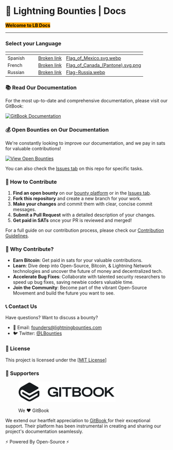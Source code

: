 # 📖 Lightning Bounties | Docs

<mark style="background-color:orange;">**Welcome to LB Docs**</mark>&#x20;

***

### Select your Language



<table data-view="cards"><thead><tr><th></th><th></th><th></th><th data-hidden data-card-target data-type="content-ref"></th><th data-hidden data-card-cover data-type="files"></th></tr></thead><tbody><tr><td>Spanish</td><td></td><td></td><td><a href="broken-reference">Broken link</a></td><td><a href=".gitbook/assets/Flag_of_Mexico.svg.webp">Flag_of_Mexico.svg.webp</a></td></tr><tr><td>French</td><td></td><td></td><td><a href="broken-reference">Broken link</a></td><td><a href=".gitbook/assets/Flag_of_Canada_(Pantone).svg.png">Flag_of_Canada_(Pantone).svg.png</a></td></tr><tr><td>Russian</td><td></td><td></td><td><a href="broken-reference">Broken link</a></td><td><a href=".gitbook/assets/Flag-Russia.webp">Flag-Russia.webp</a></td></tr></tbody></table>

### 📚 Read Our Documentation

For the most up-to-date and comprehensive documentation, please visit our GitBook:

[![GitBook Documentation](https://img.shields.io/badge/GitBook-Documentation-blue?style=for-the-badge\&logo=gitbook)](https://docs.lightningbounties.com/docs/)

### 💰 Open Bounties on Our Documentation

We're constantly looking to improve our documentation, and we pay in sats for valuable contributions!

[![View Open Bounties](https://img.shields.io/badge/View%20Open%20Bounties-orange?style=for-the-badge)](https://app.lightningbounties.com)

You can also check the [Issues tab](https://github.com/Lightning-Bounties/docs/issues) on this repo for specific tasks.

### 🚀 How to Contribute

1. **Find an open bounty** on our [bounty platform](https://app.lightningbounties.com) or in the [Issues tab](https://github.com/Lightning-Bounties/docs/issues).
2. **Fork this repository** and create a new branch for your work.
3. **Make your changes** and commit them with clear, concise commit messages.
4. **Submit a Pull Request** with a detailed description of your changes.
5. **Get paid in SATs** once your PR is reviewed and merged!

For a full guide on our contribution process, please check our [Contribution Guidelines](about-lb/contributing.md).

### 🌟 Why Contribute?

* **Earn Bitcoin**: Get paid in sats for your valuable contributions.
* **Learn**: Dive deep into Open-Source, Bitcoin, & Lightning Network technologies and uncover the future of money and decentralized tech.
* **Accelerate Bug Fixes**: Collaborate with talented security researchers to speed up bug fixes, saving newbie coders valuable time.
* **Join the Community**: Become part of the vibrant Open-Source Movement and build the future you want to see.

### 📞 Contact Us

Have questions? Want to discuss a bounty?

* 📧 Email: [founders@lightningbounties.com](mailto:founders@lightningbounties.com)
* 🐦 Twitter: [@LBounties](https://x.com/LBounties)

### 📜 License

This project is licensed under the \[[MIT License](https://github.com/Lightning-Bounties/docs?tab=License-1-ov-file)]

### :handshake: Supporters

<div align="left" data-full-width="false">

<figure><img src=".gitbook/assets/GitBook - Dark.jpg" alt="GitBook Is The Best Documentation Platform Ever!" width="302"><figcaption><p>We <span data-gb-custom-inline data-tag="emoji" data-code="2764">❤️</span> GitBook</p></figcaption></figure>

</div>

We extend our heartfelt appreciation to [GitBook ](https://www.gitbook.com/)for their exceptional support. Their platform has been instrumental in creating and sharing our project's documentation seamlessly.

⚡ Powered By Open-Source ⚡
